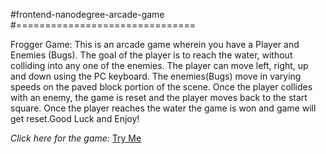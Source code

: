 #frontend-nanodegree-arcade-game
#===============================

Frogger Game: This is an arcade game wherein you have a Player and Enemies (Bugs). The goal of the player is to reach the water, without colliding into any one of the enemies. The player can move left, right, up and down using the PC keyboard. The enemies(Bugs) move in varying speeds on the paved block portion of the scene. Once the player collides with an enemy, the game is reset and the player moves back to the start square. Once the player reaches the water the game is won and game will get reset.Good Luck and Enjoy!

*Click here for the game:* <a href="https://htmlpreview.github.io/?https://github.com/rcheng709/frontend-nanodegree-arcade-game/blob/master/index.html">Try Me</a>